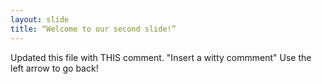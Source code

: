 ```yaml
---
layout: slide
title: “Welcome to our second slide!”
---
```

Updated this file with THIS comment.
"Insert a witty commment"
Use the left arrow to go back!
